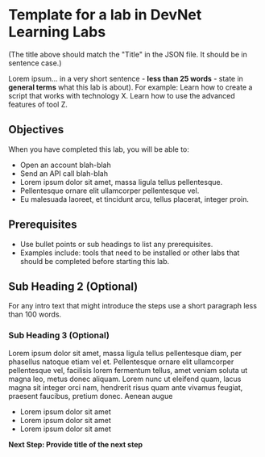 # Template for a lab in DevNet Learning Labs

(The title above should match the "Title" in the JSON file. It should be in sentence case.)

Lorem ipsum... in a very short sentence - **less than 25 words** - state in **general terms** what this lab is about). For example: Learn how to create a script that works with technology X. Learn how to use the advanced features of tool Z.

## Objectives

When you have completed this lab, you will be able to:

* Open an account blah-blah
* Send an API call blah-blah
* Lorem ipsum dolor sit amet, massa ligula tellus pellentesque.
* Pellentesque ornare elit ullamcorper pellentesque vel.
* Eu malesuada laoreet, et tincidunt arcu, tellus placerat, integer proin.

## Prerequisites

* Use bullet points or sub headings to list any prerequisites.
* Examples include: tools that need to be installed or other labs that should be completed before starting this lab.

## Sub Heading 2 (Optional)

For any intro text that might introduce the steps use a short paragraph less than 100 words.

### Sub Heading 3 (Optional)

Lorem ipsum dolor sit amet, massa ligula tellus pellentesque diam, per phasellus natoque etiam vel et. Pellentesque ornare elit ullamcorper pellentesque vel, facilisis lorem fermentum tellus, amet veniam soluta ut magna leo, metus donec aliquam. Lorem nunc ut eleifend quam, lacus magna sit integer orci nam, hendrerit risus quam ante vivamus feugiat, praesent faucibus, pretium donec. Aenean augue

* Lorem ipsum dolor sit amet
* Lorem ipsum dolor sit amet
* Lorem ipsum dolor sit amet

**Next Step: Provide title of the next step**
